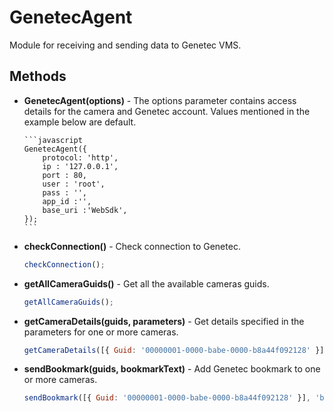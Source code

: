 # GenetecAgent

Module for receiving and sending data to Genetec VMS.

## Methods

-   **GenetecAgent(options)** - The options parameter contains access details for the camera and Genetec account.
    Values mentioned in the example below are default.

        ```javascript
        GenetecAgent({
            protocol: 'http',
            ip : '127.0.0.1',
            port : 80,
            user : 'root',
            pass : '',
            app_id :'',
            base_uri :'WebSdk',
        });
        ```

-   **checkConnection()** - Check connection to Genetec.

    ```javascript
    checkConnection();
    ```

-   **getAllCameraGuids()** - Get all the available cameras guids.

    ```javascript
    getAllCameraGuids();
    ```

-   **getCameraDetails(guids, parameters)** - Get details specified in the parameters for one or more cameras.

    ```javascript
    getCameraDetails([{ Guid: '00000001-0000-babe-0000-b8a44f092128' }], ['Guid', 'Name', 'EntityType']);
    ```

-   **sendBookmark(guids, bookmarkText)** - Add Genetec bookmark to one or more cameras.

    ```javascript
    sendBookmark([{ Guid: '00000001-0000-babe-0000-b8a44f092128' }], 'bookmark text');
    ```
